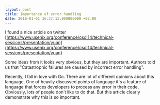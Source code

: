 ```yaml
---
layout: post
title: Importance of error handling
date: 2016-01-01 16:37:13.000000000 +02:00
---
```

I found a nice article on twitter [https://www.usenix.org/conference/osdi14/technical-sessions/presentation/yuan](https://www.usenix.org/conference/osdi14/technical-sessions/presentation/yuan)   

Some ideas from it looks very obvious, but they are important. Authors told us that "Catastrophic failures are caused by incorrect error handling".   
   
Recently, I fall in love with Go. There are lot of different opinions about this language. One of heavily discussed points of language it's a feature of language that forces developers to process any error in their code. Obviously, lots of people don't like to do that. But this article clearly demonstrate why this is so important. 